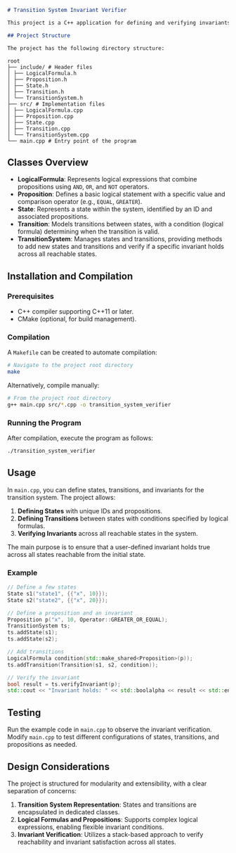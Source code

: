 ```markdown
# Transition System Invariant Verifier

This project is a C++ application for defining and verifying invariants within transition systems. It leverages classes to represent logical formulas, propositions, states, transitions, and transition systems, ultimately allowing the verification of invariants over reachable states in a transition system.

## Project Structure

The project has the following directory structure:
```

```
root
├── include/ # Header files
│ ├── LogicalFormula.h
│ ├── Proposition.h
│ ├── State.h
│ ├── Transition.h
│ └── TransitionSystem.h
├── src/ # Implementation files
│ ├── LogicalFormula.cpp
│ ├── Proposition.cpp
│ ├── State.cpp
│ ├── Transition.cpp
│ └── TransitionSystem.cpp
└── main.cpp # Entry point of the program
```

## Classes Overview

-   **LogicalFormula**: Represents logical expressions that combine propositions using `AND`, `OR`, and `NOT` operators.
-   **Proposition**: Defines a basic logical statement with a specific value and comparison operator (e.g., `EQUAL`, `GREATER`).
-   **State**: Represents a state within the system, identified by an ID and associated propositions.
-   **Transition**: Models transitions between states, with a condition (logical formula) determining when the transition is valid.
-   **TransitionSystem**: Manages states and transitions, providing methods to add new states and transitions and verify if a specific invariant holds across all reachable states.

## Installation and Compilation

### Prerequisites

-   C++ compiler supporting C++11 or later.
-   CMake (optional, for build management).

### Compilation

A `Makefile` can be created to automate compilation:

```bash
# Navigate to the project root directory
make
```

Alternatively, compile manually:

```bash
# From the project root directory
g++ main.cpp src/*.cpp -o transition_system_verifier
```

### Running the Program

After compilation, execute the program as follows:

```bash
./transition_system_verifier
```

## Usage

In `main.cpp`, you can define states, transitions, and invariants for the transition system. The project allows:

1. **Defining States** with unique IDs and propositions.
2. **Defining Transitions** between states with conditions specified by logical formulas.
3. **Verifying Invariants** across all reachable states in the system.

The main purpose is to ensure that a user-defined invariant holds true across all states reachable from the initial state.

### Example

```cpp
// Define a few states
State s1("state1", {{"x", 10}});
State s2("state2", {{"x", 20}});

// Define a proposition and an invariant
Proposition p("x", 10, Operator::GREATER_OR_EQUAL);
TransitionSystem ts;
ts.addState(s1);
ts.addState(s2);

// Add transitions
LogicalFormula condition(std::make_shared<Proposition>(p));
ts.addTransition(Transition(s1, s2, condition));

// Verify the invariant
bool result = ts.verifyInvariant(p);
std::cout << "Invariant holds: " << std::boolalpha << result << std::endl;
```

## Testing

Run the example code in `main.cpp` to observe the invariant verification. Modify `main.cpp` to test different configurations of states, transitions, and propositions as needed.

## Design Considerations

The project is structured for modularity and extensibility, with a clear separation of concerns:

1. **Transition System Representation**: States and transitions are encapsulated in dedicated classes.
2. **Logical Formulas and Propositions**: Supports complex logical expressions, enabling flexible invariant conditions.
3. **Invariant Verification**: Utilizes a stack-based approach to verify reachability and invariant satisfaction across all states.
